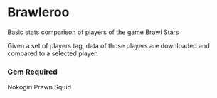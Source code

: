 # Brawleroo
Basic stats comparison of players of the game Brawl Stars

Given a set of players tag, data of those players are downloaded and compared to a selected player.

### Gem Required
Nokogiri
Prawn
Squid

